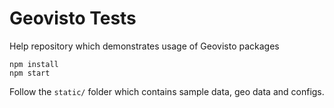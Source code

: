 # Geovisto Tests

Help repository which demonstrates usage of Geovisto packages

```
npm install
npm start
```

Follow the `static/` folder which contains sample data, geo data and configs.
